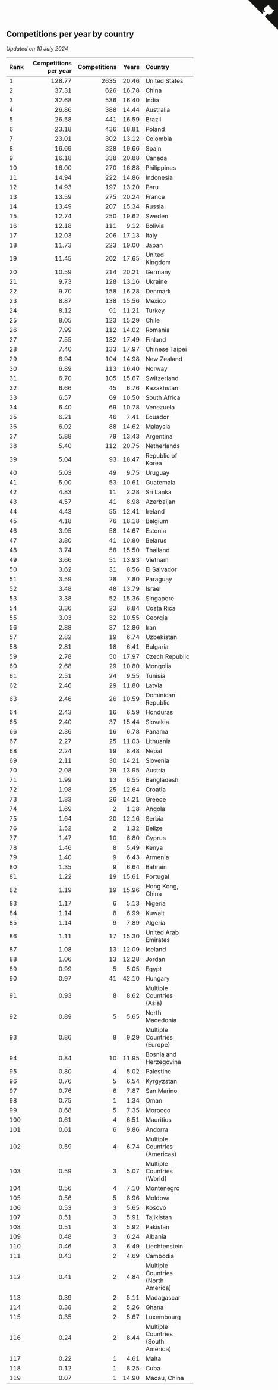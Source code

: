 ## Competitions per year by country

*Updated on 10 July 2024*

| Rank | Competitions per year | Competitions | Years | Country |
| :--- | ---: | ---: | ---: | :--- |
| 1 | 128.77 | 2635 | 20.46 | United States |
| 2 | 37.31 | 626 | 16.78 | China |
| 3 | 32.68 | 536 | 16.40 | India |
| 4 | 26.86 | 388 | 14.44 | Australia |
| 5 | 26.58 | 441 | 16.59 | Brazil |
| 6 | 23.18 | 436 | 18.81 | Poland |
| 7 | 23.01 | 302 | 13.12 | Colombia |
| 8 | 16.69 | 328 | 19.66 | Spain |
| 9 | 16.18 | 338 | 20.88 | Canada |
| 10 | 16.00 | 270 | 16.88 | Philippines |
| 11 | 14.94 | 222 | 14.86 | Indonesia |
| 12 | 14.93 | 197 | 13.20 | Peru |
| 13 | 13.59 | 275 | 20.24 | France |
| 14 | 13.49 | 207 | 15.34 | Russia |
| 15 | 12.74 | 250 | 19.62 | Sweden |
| 16 | 12.18 | 111 | 9.12 | Bolivia |
| 17 | 12.03 | 206 | 17.13 | Italy |
| 18 | 11.73 | 223 | 19.00 | Japan |
| 19 | 11.45 | 202 | 17.65 | United Kingdom |
| 20 | 10.59 | 214 | 20.21 | Germany |
| 21 | 9.73 | 128 | 13.16 | Ukraine |
| 22 | 9.70 | 158 | 16.28 | Denmark |
| 23 | 8.87 | 138 | 15.56 | Mexico |
| 24 | 8.12 | 91 | 11.21 | Turkey |
| 25 | 8.05 | 123 | 15.29 | Chile |
| 26 | 7.99 | 112 | 14.02 | Romania |
| 27 | 7.55 | 132 | 17.49 | Finland |
| 28 | 7.40 | 133 | 17.97 | Chinese Taipei |
| 29 | 6.94 | 104 | 14.98 | New Zealand |
| 30 | 6.89 | 113 | 16.40 | Norway |
| 31 | 6.70 | 105 | 15.67 | Switzerland |
| 32 | 6.66 | 45 | 6.76 | Kazakhstan |
| 33 | 6.57 | 69 | 10.50 | South Africa |
| 34 | 6.40 | 69 | 10.78 | Venezuela |
| 35 | 6.21 | 46 | 7.41 | Ecuador |
| 36 | 6.02 | 88 | 14.62 | Malaysia |
| 37 | 5.88 | 79 | 13.43 | Argentina |
| 38 | 5.40 | 112 | 20.75 | Netherlands |
| 39 | 5.04 | 93 | 18.47 | Republic of Korea |
| 40 | 5.03 | 49 | 9.75 | Uruguay |
| 41 | 5.00 | 53 | 10.61 | Guatemala |
| 42 | 4.83 | 11 | 2.28 | Sri Lanka |
| 43 | 4.57 | 41 | 8.98 | Azerbaijan |
| 44 | 4.43 | 55 | 12.41 | Ireland |
| 45 | 4.18 | 76 | 18.18 | Belgium |
| 46 | 3.95 | 58 | 14.67 | Estonia |
| 47 | 3.80 | 41 | 10.80 | Belarus |
| 48 | 3.74 | 58 | 15.50 | Thailand |
| 49 | 3.66 | 51 | 13.93 | Vietnam |
| 50 | 3.62 | 31 | 8.56 | El Salvador |
| 51 | 3.59 | 28 | 7.80 | Paraguay |
| 52 | 3.48 | 48 | 13.79 | Israel |
| 53 | 3.38 | 52 | 15.36 | Singapore |
| 54 | 3.36 | 23 | 6.84 | Costa Rica |
| 55 | 3.03 | 32 | 10.55 | Georgia |
| 56 | 2.88 | 37 | 12.86 | Iran |
| 57 | 2.82 | 19 | 6.74 | Uzbekistan |
| 58 | 2.81 | 18 | 6.41 | Bulgaria |
| 59 | 2.78 | 50 | 17.97 | Czech Republic |
| 60 | 2.68 | 29 | 10.80 | Mongolia |
| 61 | 2.51 | 24 | 9.55 | Tunisia |
| 62 | 2.46 | 29 | 11.80 | Latvia |
| 63 | 2.46 | 26 | 10.59 | Dominican Republic |
| 64 | 2.43 | 16 | 6.59 | Honduras |
| 65 | 2.40 | 37 | 15.44 | Slovakia |
| 66 | 2.36 | 16 | 6.78 | Panama |
| 67 | 2.27 | 25 | 11.03 | Lithuania |
| 68 | 2.24 | 19 | 8.48 | Nepal |
| 69 | 2.11 | 30 | 14.21 | Slovenia |
| 70 | 2.08 | 29 | 13.95 | Austria |
| 71 | 1.99 | 13 | 6.55 | Bangladesh |
| 72 | 1.98 | 25 | 12.64 | Croatia |
| 73 | 1.83 | 26 | 14.21 | Greece |
| 74 | 1.69 | 2 | 1.18 | Angola |
| 75 | 1.64 | 20 | 12.16 | Serbia |
| 76 | 1.52 | 2 | 1.32 | Belize |
| 77 | 1.47 | 10 | 6.80 | Cyprus |
| 78 | 1.46 | 8 | 5.49 | Kenya |
| 79 | 1.40 | 9 | 6.43 | Armenia |
| 80 | 1.35 | 9 | 6.64 | Bahrain |
| 81 | 1.22 | 19 | 15.61 | Portugal |
| 82 | 1.19 | 19 | 15.96 | Hong Kong, China |
| 83 | 1.17 | 6 | 5.13 | Nigeria |
| 84 | 1.14 | 8 | 6.99 | Kuwait |
| 85 | 1.14 | 9 | 7.89 | Algeria |
| 86 | 1.11 | 17 | 15.30 | United Arab Emirates |
| 87 | 1.08 | 13 | 12.09 | Iceland |
| 88 | 1.06 | 13 | 12.28 | Jordan |
| 89 | 0.99 | 5 | 5.05 | Egypt |
| 90 | 0.97 | 41 | 42.10 | Hungary |
| 91 | 0.93 | 8 | 8.62 | Multiple Countries (Asia) |
| 92 | 0.89 | 5 | 5.65 | North Macedonia |
| 93 | 0.86 | 8 | 9.29 | Multiple Countries (Europe) |
| 94 | 0.84 | 10 | 11.95 | Bosnia and Herzegovina |
| 95 | 0.80 | 4 | 5.02 | Palestine |
| 96 | 0.76 | 5 | 6.54 | Kyrgyzstan |
| 97 | 0.76 | 6 | 7.87 | San Marino |
| 98 | 0.75 | 1 | 1.34 | Oman |
| 99 | 0.68 | 5 | 7.35 | Morocco |
| 100 | 0.61 | 4 | 6.51 | Mauritius |
| 101 | 0.61 | 6 | 9.86 | Andorra |
| 102 | 0.59 | 4 | 6.74 | Multiple Countries (Americas) |
| 103 | 0.59 | 3 | 5.07 | Multiple Countries (World) |
| 104 | 0.56 | 4 | 7.10 | Montenegro |
| 105 | 0.56 | 5 | 8.96 | Moldova |
| 106 | 0.53 | 3 | 5.65 | Kosovo |
| 107 | 0.51 | 3 | 5.91 | Tajikistan |
| 108 | 0.51 | 3 | 5.92 | Pakistan |
| 109 | 0.48 | 3 | 6.24 | Albania |
| 110 | 0.46 | 3 | 6.49 | Liechtenstein |
| 111 | 0.43 | 2 | 4.69 | Cambodia |
| 112 | 0.41 | 2 | 4.84 | Multiple Countries (North America) |
| 113 | 0.39 | 2 | 5.11 | Madagascar |
| 114 | 0.38 | 2 | 5.26 | Ghana |
| 115 | 0.35 | 2 | 5.67 | Luxembourg |
| 116 | 0.24 | 2 | 8.44 | Multiple Countries (South America) |
| 117 | 0.22 | 1 | 4.61 | Malta |
| 118 | 0.12 | 1 | 8.25 | Cuba |
| 119 | 0.07 | 1 | 14.90 | Macau, China |


<a href="https://github.com/JustinTimeCuber/wca_statistics" class="github-corner" aria-label="View source on Github"><svg width="80" height="80" viewBox="0 0 250 250" style="fill:#151513; color:#fff; position: absolute; top: 0; border: 0; right: 0;" aria-hidden="true"><path d="M0,0 L115,115 L130,115 L142,142 L250,250 L250,0 Z"></path><path d="M128.3,109.0 C113.8,99.7 119.0,89.6 119.0,89.6 C122.0,82.7 120.5,78.6 120.5,78.6 C119.2,72.0 123.4,76.3 123.4,76.3 C127.3,80.9 125.5,87.3 125.5,87.3 C122.9,97.6 130.6,101.9 134.4,103.2" fill="currentColor" style="transform-origin: 130px 106px;" class="octo-arm"></path><path d="M115.0,115.0 C114.9,115.1 118.7,116.5 119.8,115.4 L133.7,101.6 C136.9,99.2 139.9,98.4 142.2,98.6 C133.8,88.0 127.5,74.4 143.8,58.0 C148.5,53.4 154.0,51.2 159.7,51.0 C160.3,49.4 163.2,43.6 171.4,40.1 C171.4,40.1 176.1,42.5 178.8,56.2 C183.1,58.6 187.2,61.8 190.9,65.4 C194.5,69.0 197.7,73.2 200.1,77.6 C213.8,80.2 216.3,84.9 216.3,84.9 C212.7,93.1 206.9,96.0 205.4,96.6 C205.1,102.4 203.0,107.8 198.3,112.5 C181.9,128.9 168.3,122.5 157.7,114.1 C157.9,116.9 156.7,120.9 152.7,124.9 L141.0,136.5 C139.8,137.7 141.6,141.9 141.8,141.8 Z" fill="currentColor" class="octo-body"></path></svg></a><style>.github-corner:hover .octo-arm{animation:octocat-wave 560ms ease-in-out}@keyframes octocat-wave{0%,100%{transform:rotate(0)}20%,60%{transform:rotate(-25deg)}40%,80%{transform:rotate(10deg)}}@media (max-width:500px){.github-corner:hover .octo-arm{animation:none}.github-corner .octo-arm{animation:octocat-wave 560ms ease-in-out}}</style>
